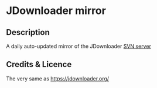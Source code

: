JDownloader mirror
==================

Description
-----------
A daily auto-updated mirror of the JDownloader [SVN server](https://jdownloader.org/knowledge/wiki/development/get-started)


Credits & Licence
-----------------
The very same as https://jdownloader.org/
